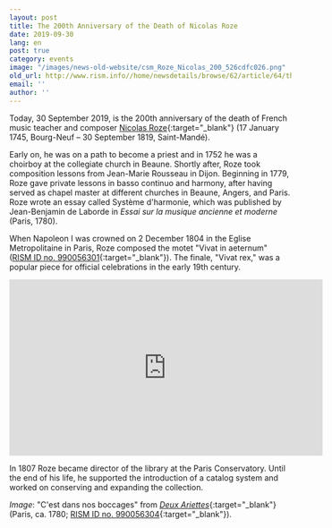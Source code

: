 ```yaml
---
layout: post
title: The 200th Anniversary of the Death of Nicolas Roze
date: 2019-09-30
lang: en
post: true
category: events
image: "/images/news-old-website/csm_Roze_Nicolas_200_526cdfc026.png"
old_url: http://www.rism.info//home/newsdetails/browse/62/article/64/the-200th-anniversary-of-the-death-of-nicolas-roze.html
email: ''
author: ''
---
```



Today, 30 September 2019, is the 200th anniversary of the death of French music teacher and composer [Nicolas Roze](https://opac.rism.info/search?View=rism&author=Roze+Nicolas&Language=en){:target="_blank"} (17 January 1745, Bourg-Neuf – 30 September 1819, Saint-Mandé).

Early on, he was on a path to become a priest and in 1752 he was a choirboy at the collegiate church in Beaune. Shortly after, Roze took composition lessons from Jean-Marie Rousseau in Dijon. Beginning in 1779, Roze gave private lessons in basso continuo and harmony, after having served as chapel master at different churches in Beaune, Angers, and Paris. Roze wrote an essay called Système d'harmonie, which was published by Jean-Benjamin de Laborde in _Essai sur la musique ancienne et moderne_ (Paris, 1780).

When Napoleon I was crowned on 2 December 1804 in the Eglise Metropolitaine in Paris, Roze composed the motet "Vivat in aeternum" ([RISM ID no. 990056301](https://opac.rism.info/search?id=990056301&View=rism&Language=en){:target="_blank"}). The finale, "Vivat rex," was a popular piece for official celebrations in the early 19th century.



<iframe width="560" height="315" src="https://www.youtube.com/embed/-SHkx9A9488" frameborder="0" allow="accelerometer; autoplay; encrypted-media; gyroscope; picture-in-picture" allowfullscreen></iframe>

In 1807 Roze became director of the library at the Paris Conservatory. Until the end of his life, he supported the introduction of a catalog system and worked on conserving and expanding the collection.


_Image_: "C'est dans nos boccages" from [_Deux Ariettes_](https://gallica.bnf.fr/ark:/12148/btv1b90640733){:target="_blank"} (Paris, ca. 1780; [RISM ID no. 990056304](https://opac.rism.info/search?id=990056304&View=rism&Language=en){:target="_blank"}).


